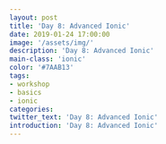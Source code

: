```yaml
---
layout: post
title: 'Day 8: Advanced Ionic'
date: 2019-01-24 17:00:00
image: '/assets/img/'
description: 'Day 8: Advanced Ionic'
main-class: 'ionic'
color: '#7AAB13'
tags:
- workshop
- basics
- ionic
categories:
twitter_text: 'Day 8: Advanced Ionic'
introduction: 'Day 8: Advanced Ionic'
---
```

